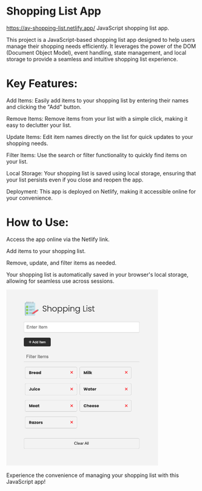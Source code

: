 # Shopping List App
https://av-shopping-list.netlify.app/
JavaScript shopping list app.

This project is a JavaScript-based shopping list app designed to help users manage their shopping needs efficiently. It leverages the power of the DOM (Document Object Model), event handling, state management, and local storage to provide a seamless and intuitive shopping list experience.

# Key Features:

Add Items: Easily add items to your shopping list by entering their names and clicking the "Add" button.

Remove Items: Remove items from your list with a simple click, making it easy to declutter your list.

Update Items: Edit item names directly on the list for quick updates to your shopping needs.

Filter Items: Use the search or filter functionality to quickly find items on your list.

Local Storage: Your shopping list is saved using local storage, ensuring that your list persists even if you close and reopen the app.

Deployment: This app is deployed on Netlify, making it accessible online for your convenience.

# How to Use:

Access the app online via the Netlify link.

Add items to your shopping list.

Remove, update, and filter items as needed.

Your shopping list is automatically saved in your browser's local storage, allowing for seamless use across sessions.

<img src="images/screen.png" width="400">

Experience the convenience of managing your shopping list with this JavaScript app!
